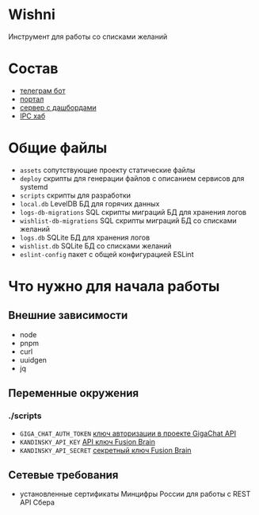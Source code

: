 # Wishni
Инструмент для работы со списками желаний  

# Состав
- [телеграм бот](bot/README.md)
- [портал](portal/README.md)
- [сервер с дашбордами](dashboards-server/README.md)
- [IPC хаб](hub/README.md)

# Общие файлы
- `assets` сопутствующие проекту статические файлы
- `deploy` скрипты для генерации файлов с описанием сервисов для systemd
- `scripts` скрипты для разработки
- `local.db` LevelDB БД для горячих данных
- `logs-db-migrations` SQL скрипты миграций БД для хранения логов
- `wishlist-db-migrations` SQL скрипты миграций БД со списками желаний
- `logs.db` SQLite БД для хранения логов
- `wishlist.db` SQLite БД со списками желаний
- `eslint-config` пакет с общей конфигурацией ESLint

# Что нужно для начала работы
## Внешние зависимости
- node
- pnpm
- curl
- uuidgen
- jq

## Переменные окружения
### ./scripts
- `GIGA_CHAT_AUTH_TOKEN` [ключ авторизации в проекте GigaChat API](https://developers.sber.ru/docs/ru/gigachat/quickstart/ind-using-api)
- `KANDINSKY_API_KEY` [API ключ Fusion Brain](https://fusionbrain.ai/docs/doc/api-dokumentaciya/)
- `KANDINSKY_API_SECRET` [секретный ключ Fusion Brain](https://fusionbrain.ai/docs/doc/api-dokumentaciya/)

## Сетевые требования
- установленные сертификаты Минцифры России для работы с REST API Сбера
